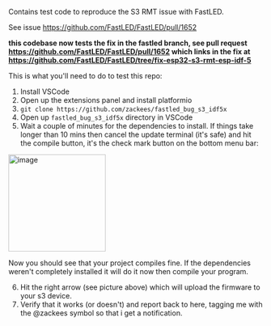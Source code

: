 Contains test code to reproduce the S3 RMT issue with FastLED.

See issue https://github.com/FastLED/FastLED/pull/1652

**this codebase now tests the fix in the fastled branch, see pull request https://github.com/FastLED/FastLED/pull/1652 which links in the fix at https://github.com/FastLED/FastLED/tree/fix-esp32-s3-rmt-esp-idf-5**

This is what you'll need to do to test this repo:

  1. Install VSCode
  2. Open up the extensions panel and install platformio
  3. `git clone https://github.com/zackees/fastled_bug_s3_idf5x`
  4. Open up `fastled_bug_s3_idf5x` directory in VSCode
  5. Wait a couple of minutes for the dependencies to install. If things take longer than 10 mins then cancel the update terminal (it's safe) and hit the compile button, it's the check mark button on the bottom menu bar:
  
  
<img width="192" alt="image" src="https://github.com/user-attachments/assets/bb3b8046-ecde-4008-b16f-19e572852b94">

Now you should see that your project compiles fine. If the dependencies weren't completely installed it will do it now then compile your program.

  6. Hit the right arrow (see picture above) which will upload the firmware to your s3 device.
  7. Verify that it works (or doesn't) and report back to here, tagging me with the @zackees symbol so that i get a notification.


  
